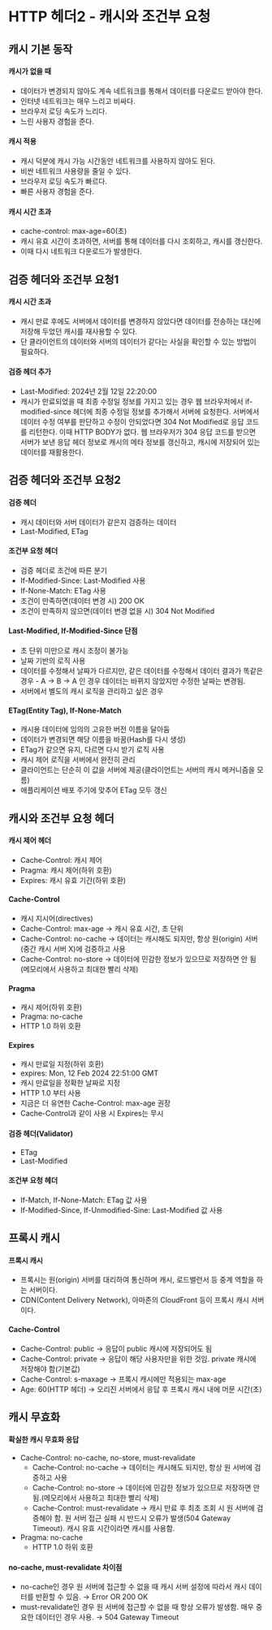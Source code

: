 # HTTP 헤더2 - 캐시와 조건부 요청

## 캐시 기본 동작

#### 캐시가 없을 때

-   데이터가 변경되지 않아도 계속 네트워크를 통해서 데이터를 다운로드 받아야 한다.
-   인터넷 네트워크는 매우 느리고 비싸다.
-   브라우저 로딩 속도가 느리다.
-   느린 사용자 경험을 준다.

#### 캐시 적용

-   캐시 덕분에 캐시 가능 시간동안 네트워크를 사용하지 않아도 된다.
-   비싼 네트워크 사용량을 줄일 수 있다.
-   브라우저 로딩 속도가 빠르다.
-   빠른 사용자 경험을 준다.

#### 캐시 시간 초과

-   cache-control: max-age=60(초)
-   캐시 유효 시간이 초과하면, 서버를 통해 데이터를 다시 조회하고, 캐시를 갱신한다.
-   이때 다시 네트워크 다운로드가 발생한다.

## 검증 헤더와 조건부 요청1

#### 캐시 시간 초과

-   캐시 만료 후에도 서버에서 데이터를 변경하지 않았다면 데이터를 전송하는 대신에 저장해 두었던 캐시를 재사용할 수 있다.
-   단 클라이언트의 데이터와 서버의 데이터가 같다는 사실을 확인할 수 있는 방법이 필요하다.

#### 검증 헤더 추가

-   Last-Modified: 2024년 2월 12일 22:20:00
-   캐시가 만료되었을 때 최종 수정일 정보를 가지고 있는 경우 웹 브라우저에서 if-modified-since 헤더에 최종 수정일 정보를 추가해서 서버에 요청한다. 서버에서 데이터 수정 여부를 판단하고 수정이 안되었다면 304 Not Modified로 응답 코드를 리턴한다. 이때 HTTP BODY가 없다. 웹 브라우저가 304 응답 코드를 받으면 서버가 보낸 응답 헤더 정보로 캐시의 메타 정보를 갱신하고, 캐시에 저장되어 있는 데이터를 재활용한다.

## 검증 헤더와 조건부 요청2

#### 검증 헤더

-   캐시 데이터와 서버 데이터가 같은지 검증하는 데이터
-   Last-Modified, ETag

#### 조건부 요청 헤더

-   검증 헤더로 조건에 따른 분기
-   If-Modified-Since: Last-Modified 사용
-   If-None-Match: ETag 사용
-   조건이 만족하면(데이터 변경 시) 200 OK
-   조건이 만족하지 않으면(데이터 변경 없을 시) 304 Not Modified

#### Last-Modified, If-Modified-Since 단점

-   초 단위 미만으로 캐시 조정이 불가능
-   날짜 기반의 로직 사용
-   데이터를 수정해서 날짜가 다르지만, 같은 데이터를 수정해서 데이터 결과가 똑같은 경우 - A → B → A 인 경우 데이터는 바뀌지 않았지만 수정한 날짜는 변경됨.
-   서버에서 별도의 캐시 로직을 관리하고 싶은 경우

#### ETag(Entity Tag), If-None-Match

-   캐시용 데이터에 임의의 고유한 버전 이름을 달아둠
-   데이터가 변경되면 해당 이름을 바꿈(Hash를 다시 생성)
-   ETag가 같으면 유지, 다르면 다시 받기 로직 사용
-   캐시 제어 로직을 서버에서 완전히 관리
-   클라이언트는 단순히 이 값을 서버에 제공(클라이언트는 서버의 캐시 메커니즘을 모름)
-   애플리케이션 배포 주기에 맞추어 ETag 모두 갱신

## 캐시와 조건부 요청 헤더

#### 캐시 제어 헤더

-   Cache-Control: 캐시 제어
-   Pragma: 캐시 제어(하위 호환)
-   Expires: 캐시 유효 기간(하위 호환)

#### Cache-Control

-   캐시 지시어(directives)
-   Cache-Control: max-age → 캐시 유효 시간, 초 단위
-   Cache-Control: no-cache → 데이터는 캐시해도 되지만, 항상 원(origin) 서버(중간 캐시 서버 X)에 검증하고 사용
-   Cache-Control: no-store → 데이터에 민감한 정보가 있으므로 저장하면 안 됨(메모리에서 사용하고 최대한 빨리 삭제)

#### Pragma

-   캐시 제어(하위 호환)
-   Pragma: no-cache
-   HTTP 1.0 하위 호환

#### Expires

-   캐시 만료일 지정(하위 호환)
-   expires: Mon, 12 Feb 2024 22:51:00 GMT
-   캐시 만료일을 정확한 날짜로 지정
-   HTTP 1.0 부터 사용
-   지금은 더 유연한 Cache-Control: max-age 권장
-   Cache-Control과 같이 사용 시 Expires는 무시

#### 검증 헤더(Validator)

-   ETag
-   Last-Modified

#### 조건부 요청 헤더

-   If-Match, If-None-Match: ETag 값 사용
-   If-Modified-Since, If-Unmodified-Sine: Last-Modified 값 사용

## 프록시 캐시

#### 프록시 캐시

-   프록시는 원(origin) 서버를 대리하여 통신하며 캐시, 로드밸런서 등 중계 역할을 하는 서버이다.
-   CDN(Content Delivery Network), 아마존의 CloudFront 등이 프록시 캐시 서버이다.

#### Cache-Control

-   Cache-Control: public → 응답이 public 캐시에 저장되어도 됨
-   Cache-Control: private → 응답이 해당 사용자만을 위한 것임. private 캐시에 저장해야 함(기본값)
-   Cache-Control: s-maxage → 프록시 캐시에만 적용되는 max-age
-   Age: 60(HTTP 헤더) → 오리진 서버에서 응답 후 프록시 캐시 내에 머문 시간(초)

## 캐시 무효화

#### 확실한 캐시 무효화 응답

-   Cache-Control: no-cache, no-store, must-revalidate
    -   Cache-Control: no-cache → 데이터는 캐시해도 되지만, 항상 원 서버에 검증하고 사용
    -   Cache-Control: no-store → 데이터에 민감한 정보가 있으므로 저장하면 안 됨.(메모리에서 사용하고 최대한 빨리 삭제)
    -   Cache-Control: must-revalidate → 캐시 만료 후 최초 조회 시 원 서버에 검증해야 함. 원 서버 접근 실패 시 반드시 오류가 발생(504 Gateway Timeout). 캐시 유효 시간이라면 캐시를 사용함.
-   Pragma: no-cache
    -   HTTP 1.0 하위 호환

#### no-cache, must-revalidate 차이점

-   no-cache인 경우 원 서버에 접근할 수 없을 때 캐시 서버 설정에 따라서 캐시 데이터를 반환할 수 있음. → Error OR 200 OK
-   must-revalidate인 경우 원 서버에 접근할 수 없을 때 항상 오류가 발생함. 매우 중요한 데이터인 경우 사용. → 504 Gateway Timeout
